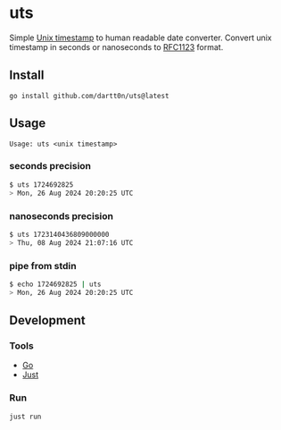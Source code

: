 # uts

Simple [Unix timestamp](https://en.wikipedia.org/wiki/Unix_time) to human readable date converter. Convert unix timestamp in seconds or nanoseconds to [RFC1123](https://datatracker.ietf.org/doc/html/rfc1123) format.

## Install
```
go install github.com/dartt0n/uts@latest
```

## Usage
```
Usage: uts <unix timestamp>
```

### seconds precision
```bash
$ uts 1724692825
> Mon, 26 Aug 2024 20:20:25 UTC
```

### nanoseconds precision
```bash
$ uts 1723140436809000000
> Thu, 08 Aug 2024 21:07:16 UTC
```

### pipe from stdin
```bash
$ echo 1724692825 | uts
> Mon, 26 Aug 2024 20:20:25 UTC
```

## Development

### Tools
- [Go](https://go.dev/)
- [Just](https://github.com/casey/just)

### Run
```bash
just run
```
